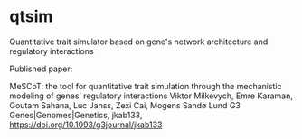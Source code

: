 # qtsim
Quantitative trait simulator based on gene's network architecture and regulatory interactions

Published paper:

MeSCoT: the tool for quantitative trait simulation through the mechanistic modeling of genes’ regulatory interactions
Viktor Milkevych, Emre Karaman, Goutam Sahana, Luc Janss, Zexi Cai, Mogens Sandø Lund
G3 Genes|Genomes|Genetics, jkab133, https://doi.org/10.1093/g3journal/jkab133

